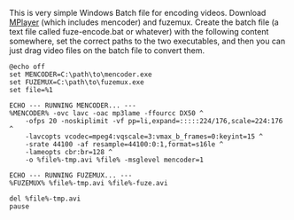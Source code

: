 This is very simple Windows Batch file for encoding videos. Download [MPlayer](http://www.mplayerhq.hu) (which includes mencoder) and fuzemux. Create the batch file (a text file called fuze-encode.bat or whatever) with the following content somewhere, set the correct paths to the two executables, and then you can just drag video files on the batch file to convert them.

```
@echo off
set MENCODER=C:\path\to\mencoder.exe
set FUZEMUX=C:\path\to\fuzemux.exe
set file=%1

ECHO --- RUNNING MENCODER... ---
%MENCODER% -ovc lavc -oac mp3lame -ffourcc DX50 ^
	-ofps 20 -noskiplimit -vf pp=li,expand=:::::224/176,scale=224:176 ^
	-lavcopts vcodec=mpeg4:vqscale=3:vmax_b_frames=0:keyint=15 ^
	-srate 44100 -af resample=44100:0:1,format=s16le ^
	-lameopts cbr:br=128 ^
	-o %file%-tmp.avi %file% -msglevel mencoder=1 

ECHO --- RUNNING FUZEMUX... ---
%FUZEMUX% %file%-tmp.avi %file%-fuze.avi

del %file%-tmp.avi
pause
```
